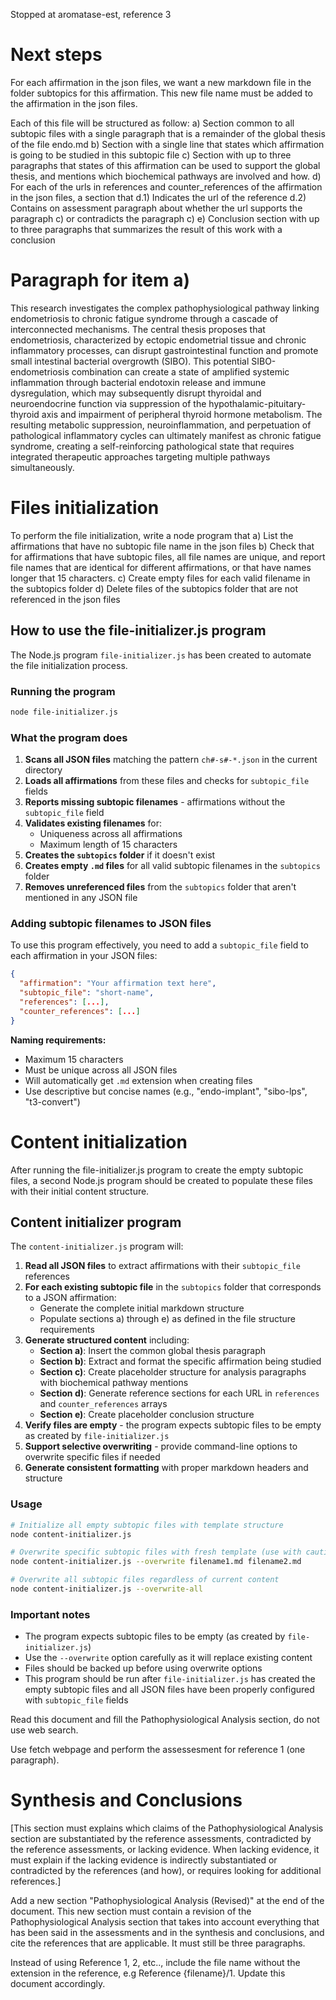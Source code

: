 Stopped at aromatase-est, reference 3


# Next steps

For each affirmation in the json files, we want a new markdown file in the folder subtopics for this affirmation.
This new file name must be added to the affirmation in the json files.

Each of this file will be structured as follow:
a) Section common to all subtopic files with a single paragraph that is a remainder of the global thesis of the file endo.md
b) Section with a single line that states which affirmation is going to be studied in this subtopic file
c) Section with up to three paragraphs that states of this affirmation can be used to support the global thesis, and mentions which biochemical pathways are involved and how.
d) For each of the urls in references and counter_references of the affirmation in the json files, a section that
d.1) Indicates the url of the reference
d.2) Contains on assessment paragraph about whether the url supports the paragraph c) or contradicts the paragraph c)
e) Conclusion section with up to three paragraphs that summarizes the result of this work with a conclusion

# Paragraph for item a)

This research investigates the complex pathophysiological pathway linking endometriosis to chronic fatigue syndrome through a cascade of interconnected mechanisms. The central thesis proposes that endometriosis, characterized by ectopic endometrial tissue and chronic inflammatory processes, can disrupt gastrointestinal function and promote small intestinal bacterial overgrowth (SIBO). This potential SIBO-endometriosis combination can create a state of amplified systemic inflammation through bacterial endotoxin release and immune dysregulation, which may subsequently disrupt thyroidal and neuroendocrine function via suppression of the hypothalamic-pituitary-thyroid axis and impairment of peripheral thyroid hormone metabolism. The resulting metabolic suppression, neuroinflammation, and perpetuation of pathological inflammatory cycles can ultimately manifest as chronic fatigue syndrome, creating a self-reinforcing pathological state that requires integrated therapeutic approaches targeting multiple pathways simultaneously.

# Files initialization

To perform the file initialization, write a node program that
a) List the affirmations that have no subtopic file name in the json files
b) Check that for affirmations that have subtopic files, all file names are unique, and report file names that are identical for different affirmations, or that have names longer that 15 characters.
c) Create empty files for each valid filename in the subtopics folder
d) Delete files of the subtopics folder that are not referenced in the json files

## How to use the file-initializer.js program

The Node.js program `file-initializer.js` has been created to automate the file initialization process. 

### Running the program
```bash
node file-initializer.js
```

### What the program does
1. **Scans all JSON files** matching the pattern `ch#-s#-*.json` in the current directory
2. **Loads all affirmations** from these files and checks for `subtopic_file` fields
3. **Reports missing subtopic filenames** - affirmations without the `subtopic_file` field
4. **Validates existing filenames** for:
   - Uniqueness across all affirmations
   - Maximum length of 15 characters
5. **Creates the `subtopics` folder** if it doesn't exist
6. **Creates empty `.md` files** for all valid subtopic filenames in the `subtopics` folder
7. **Removes unreferenced files** from the `subtopics` folder that aren't mentioned in any JSON file

### Adding subtopic filenames to JSON files
To use this program effectively, you need to add a `subtopic_file` field to each affirmation in your JSON files:

```json
{
  "affirmation": "Your affirmation text here",
  "subtopic_file": "short-name",
  "references": [...],
  "counter_references": [...]
}
```

**Naming requirements:**
- Maximum 15 characters
- Must be unique across all JSON files
- Will automatically get `.md` extension when creating files
- Use descriptive but concise names (e.g., "endo-implant", "sibo-lps", "t3-convert")

# Content initialization

After running the file-initializer.js program to create the empty subtopic files, a second Node.js program should be created to populate these files with their initial content structure.

## Content initializer program

The `content-initializer.js` program will:

1. **Read all JSON files** to extract affirmations with their `subtopic_file` references
2. **For each existing subtopic file** in the `subtopics` folder that corresponds to a JSON affirmation:
   - Generate the complete initial markdown structure
   - Populate sections a) through e) as defined in the file structure requirements
3. **Generate structured content** including:
   - **Section a)**: Insert the common global thesis paragraph
   - **Section b)**: Extract and format the specific affirmation being studied
   - **Section c)**: Create placeholder structure for analysis paragraphs with biochemical pathway mentions
   - **Section d)**: Generate reference sections for each URL in `references` and `counter_references` arrays
   - **Section e)**: Create placeholder conclusion structure
4. **Verify files are empty** - the program expects subtopic files to be empty as created by `file-initializer.js`
5. **Support selective overwriting** - provide command-line options to overwrite specific files if needed
6. **Generate consistent formatting** with proper markdown headers and structure

### Usage
```bash
# Initialize all empty subtopic files with template structure
node content-initializer.js

# Overwrite specific subtopic files with fresh template (use with caution)
node content-initializer.js --overwrite filename1.md filename2.md

# Overwrite all subtopic files regardless of current content
node content-initializer.js --overwrite-all
```

### Important notes
- The program expects subtopic files to be empty (as created by `file-initializer.js`)
- Use the `--overwrite` option carefully as it will replace existing content
- Files should be backed up before using overwrite options
- This program should be run after `file-initializer.js` has created the empty subtopic files and all JSON files have been properly configured with `subtopic_file` fields


Read this document and fill the Pathophysiological Analysis section, do not use web search.

Use fetch webpage and perform the assessesment for reference 1 (one paragraph).

# Synthesis and Conclusions

[This section must explains which claims of the Pathophysiological Analysis section are substantiated by the reference assessments, contradicted by the reference assessments, or lacking evidence. When lacking evidence, it must explain if the lacking evidence is indirectly substantiated or contradicted by the references (and how), or requires looking for additional references.]



Add a new section "Pathophysiological Analysis (Revised)" at the end of the document. This new section must contain a revision of the Pathophysiological Analysis section that takes into account everything that has been said in the assessments and in the synthesis and conclusions, and cite the references that are applicable. It must still be three paragraphs.



Instead of using Reference 1, 2, etc.., include the file name without the extension in the reference, e.g Reference {filename}/1. Update this document accordingly.